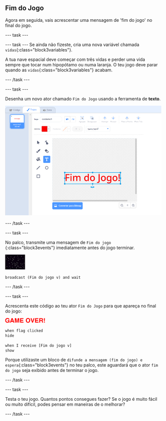## Fim do Jogo

Agora em seguida, vais acrescentar uma mensagem de 'fim do jogo' no final do jogo.

--- task ---

--- task --- Se ainda não fizeste, cria uma nova variável chamada `vidas`{:class="block3variables"}.

A tua nave espacial deve começar com três vidas e perder uma vida sempre que tocar num hipopótamo ou numa laranja. O teu jogo deve parar quando as `vidas`{:class="block3variables"} acabam.

--- /task ---

--- task ---

Desenha um novo ator chamado `Fim do Jogo` usando a ferramenta de **texto**.

![captura de ecrã](images/invaders-game-over.png)

--- /task ---

--- task ---

No palco, transmite uma mensagem de `Fim do jogo` {:class="block3events"} imediatamente antes do jogo terminar.

![ator fimdojogo](images/stage-sprite.png)

```blocks3
broadcast (Fim do jogo v) and wait
```

--- /task ---

--- task ---

Acrescenta este código ao teu ator `Fim do Jogo` para que apareça no final do jogo:

![ator fimdojogo](images/gameover-sprite.png)

```blocks3
when flag clicked
hide

when I receive [Fim do jogo v]
show
```

Porque utilizaste um bloco de `difunde a mensagem (fim do jogo) e espera`{:class="block3events"} no teu palco, este aguardará que o ator `fim do jogo` seja exibido antes de terminar o jogo.

--- /task ---

--- task ---

Testa o teu jogo. Quantos pontos consegues fazer? Se o jogo é muito fácil ou muito difícil, podes pensar em maneiras de o melhorar?

--- /task ---